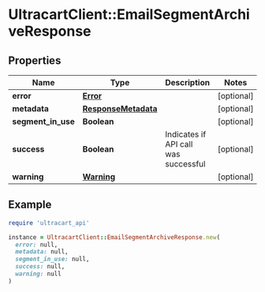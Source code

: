 # UltracartClient::EmailSegmentArchiveResponse

## Properties

| Name | Type | Description | Notes |
| ---- | ---- | ----------- | ----- |
| **error** | [**Error**](Error.md) |  | [optional] |
| **metadata** | [**ResponseMetadata**](ResponseMetadata.md) |  | [optional] |
| **segment_in_use** | **Boolean** |  | [optional] |
| **success** | **Boolean** | Indicates if API call was successful | [optional] |
| **warning** | [**Warning**](Warning.md) |  | [optional] |

## Example

```ruby
require 'ultracart_api'

instance = UltracartClient::EmailSegmentArchiveResponse.new(
  error: null,
  metadata: null,
  segment_in_use: null,
  success: null,
  warning: null
)
```

